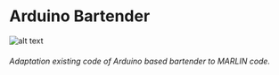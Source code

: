 # Arduino Bartender

![alt text](https://i.ytimg.com/vi/hJIkJ9x0-JQ/maxresdefault.jpg)

###### Adaptation existing code of Arduino based bartender to MARLIN code.
